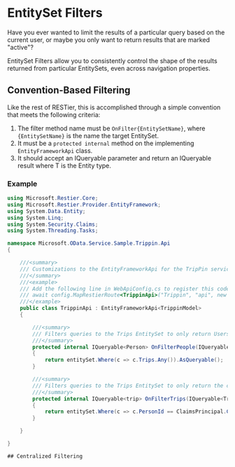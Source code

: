 # EntitySet Filters

Have you ever wanted to limit the results of a particular query based on the current user, or maybe you only want
to return results that are marked "active"? 

EntitySet Filters allow you to consistently control the shape of the results returned from particular EntitySets,
even across navigation properties. 

## Convention-Based Filtering

Like the rest of RESTier, this is accomplished through a simple convention that
meets the following criteria:

 1. The filter method name must be `OnFilter{EntitySetName}`, where `{EntitySetName}` is the name the target EntitySet.
 2. It must be a `protected internal` method on the implementing `EntityFrameworkApi` class.
 3. It should accept an IQueryable<T> parameter and return an IQueryable<T> result where T is the Entity type. 

### Example

```cs
using Microsoft.Restier.Core;
using Microsoft.Restier.Provider.EntityFramework;
using System.Data.Entity;
using System.Linq;
using System.Security.Claims;
using System.Threading.Tasks;

namespace Microsoft.OData.Service.Sample.Trippin.Api
{

    ///<summary>
    /// Customizations to the EntityFrameworkApi for the TripPin service.
    ///</summary>
    ///<example>
    /// Add the following line in WebApiConfig.cs to register this code:
    /// await config.MapRestierRoute<TrippinApi>("Trippin", "api", new RestierBatchHandler(GlobalConfiguration.DefaultServer));
    ///</example>
    public class TrippinApi : EntityFrameworkApi<TrippinModel>
    {

        ///<summary>
        /// Filters queries to the Trips EntitySet to only return Users that have Trips.
        ///</summary>
        protected internal IQueryable<Person> OnFilterPeople(IQueryable<Person> entitySet)
        {
            return entitySet.Where(c => c.Trips.Any()).AsQueryable();
        }

        ///<summary>
        /// Filters queries to the Trips EntitySet to only return the current user's Trips.
        ///</summary>
        protected internal IQueryable<trip> OnFilterTrips(IQueryable<Trip> entitySet)
        {
            return entitySet.Where(c => c.PersonId == ClaimsPrincipal.Current.FindFirst("currentUserId")).AsQueryable();
        }

    }

}
```

    ## Centralized Filtering
